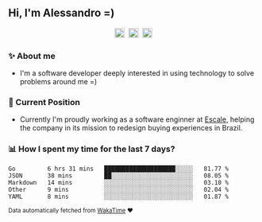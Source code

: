 ## Hi, I'm Alessandro =)

<p align="center">
  <a href="https://www.linkedin.com/in/alessandro-costa-dev/"><img src="https://img.shields.io/badge/-alessandro--costa--dev-%233f7ec6?style=flat-square&logo=Linkedin&logoColor=white" height="20"/></a>&nbsp;&nbsp;<a href="https://medium.com/@alessandro_costa"><img src="https://img.shields.io/badge/-%40alessandro__costa-%20black?style=flat-square&logo=Medium" height="20"/></a>&nbsp;&nbsp;<a href="mailto:alessandro96fc@gmail.com"><img src="https://img.shields.io/badge/-alessandro96fc%40gmail.com-%23c14438?style=flat-square&logo=Gmail&logoColor=white" height="20"/></a>
</p>

### :sparkles: About me

- I'm a software developer deeply interested in using technology to solve problems around me =)

### :office: Current Position 

-  Currently I'm proudly working as a software enginner at [Escale](https://github.com/escaletech), helping the company in its mission to redesign buying experiences in Brazil.

### :bar_chart: How I spent my time for the last 7 days?

<!--START_SECTION:waka-->
```text
Go         6 hrs 31 mins   ████████████████████░░░░░   81.77 % 
JSON       38 mins         ██░░░░░░░░░░░░░░░░░░░░░░░   08.05 % 
Markdown   14 mins         ░░░░░░░░░░░░░░░░░░░░░░░░░   03.10 % 
Other      9 mins          ░░░░░░░░░░░░░░░░░░░░░░░░░   02.04 % 
YAML       8 mins          ░░░░░░░░░░░░░░░░░░░░░░░░░   01.87 %
```
<!--END_SECTION:waka-->

<sub>Data automatically fetched from [WakaTime](https://wakatime.com/) :heart:</sub>

